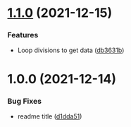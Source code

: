 # [1.1.0](https://github.com/ashhitch/gatsby-source-uk-bank-holidays/compare/v1.0.0...v1.1.0) (2021-12-15)

### Features

- Loop divisions to get data ([db3631b](https://github.com/ashhitch/gatsby-source-uk-bank-holidays/commit/db3631b5110aba87f865be18b497698d111b1228))

# 1.0.0 (2021-12-14)

### Bug Fixes

- readme title ([d1dda51](https://github.com/ashhitch/gatsby-source-uk-bank-holidays/commit/d1dda51d3c83e44cdafc121fc1625081cc4fccdf))
